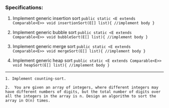 ### Specifications:
1.  Implement generic insertion sort
`public static <E extends Comparable<E>> void insertionSort(E[] list){
//implement body
}`

 
2.  Implement generic bubble sort
`public static <E extends Comparable<E>> void bubbleSort(E[] list){
//implement body
}`

 
3.  Implement generic merge sort
`public static <E extends Comparable<E>> void mergeSort(E[] list){
//implement body
}`


4.  Implement generic heap sort
`public static <E extends Comparable<E>> void heapSort(E[] list){
//implement body
}`


------------------

```
1. Implement counting-sort.

2.  You are given an array of integers, where different integers may have different numbers of digits, but the total number of digits over all the integers in the array is n. Design an algorithm to sort the array in O(n) times.
```